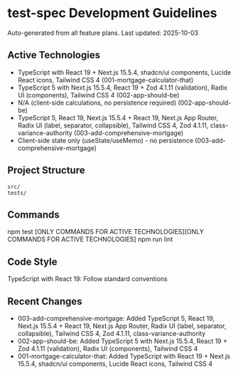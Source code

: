 # test-spec Development Guidelines

Auto-generated from all feature plans. Last updated: 2025-10-03

## Active Technologies
- TypeScript with React 19 + Next.js 15.5.4, shadcn/ui components, Lucide React icons, Tailwind CSS 4 (001-mortgage-calculator-that)
- TypeScript 5 with Next.js 15.5.4, React 19 + Zod 4.1.11 (validation), Radix UI (components), Tailwind CSS 4 (002-app-should-be)
- N/A (client-side calculations, no persistence required) (002-app-should-be)
- TypeScript 5, React 19, Next.js 15.5.4 + React 19, Next.js App Router, Radix UI (label, separator, collapsible), Tailwind CSS 4, Zod 4.1.11, class-variance-authority (003-add-comprehensive-mortgage)
- Client-side state only (useState/useMemo) - no persistence (003-add-comprehensive-mortgage)

## Project Structure
```
src/
tests/
```

## Commands
npm test [ONLY COMMANDS FOR ACTIVE TECHNOLOGIES][ONLY COMMANDS FOR ACTIVE TECHNOLOGIES] npm run lint

## Code Style
TypeScript with React 19: Follow standard conventions

## Recent Changes
- 003-add-comprehensive-mortgage: Added TypeScript 5, React 19, Next.js 15.5.4 + React 19, Next.js App Router, Radix UI (label, separator, collapsible), Tailwind CSS 4, Zod 4.1.11, class-variance-authority
- 002-app-should-be: Added TypeScript 5 with Next.js 15.5.4, React 19 + Zod 4.1.11 (validation), Radix UI (components), Tailwind CSS 4
- 001-mortgage-calculator-that: Added TypeScript with React 19 + Next.js 15.5.4, shadcn/ui components, Lucide React icons, Tailwind CSS 4

<!-- MANUAL ADDITIONS START -->
<!-- MANUAL ADDITIONS END -->
